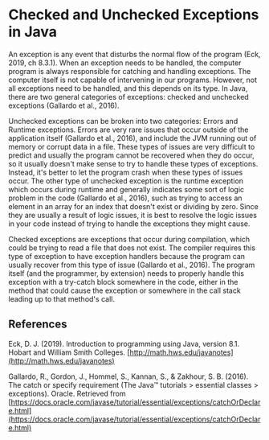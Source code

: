 # Checked and Unchecked Exceptions in Java

An exception is any event that disturbs the normal flow of the program (Eck, 2019, ch 8.3.1). When an exception needs to be handled, the computer program is always responsible for catching and handling exceptions. The computer itself is not capable of intervening in our programs. However, not all exceptions need to be handled, and this depends on its type. In Java, there are two general categories of exceptions: checked and unchecked exceptions (Gallardo et al., 2016). 

Unchecked exceptions can be broken into two categories: Errors and Runtime exceptions. Errors are very rare issues that occur outside of the application itself (Gallardo et al., 2016), and include the JVM running out of memory or corrupt data in a file. These types of issues are very difficult to predict and usually the program cannot be recovered when they do occur, so it usually doesn't make sense to try to handle these types of exceptions. Instead, it's better to let the program crash when these types of issues occur. The other type of unchecked exception is the runtime exception which occurs during runtime and generally indicates some sort of logic problem in the code (Gallardo et al., 2016), such as trying to access an element in an array for an index that doesn't exist or dividing by zero. Since they are usually a result of logic issues, it is best to resolve the logic issues in your code instead of trying to handle the exceptions they might cause.

Checked exceptions are exceptions that occur during compilation, which could be trying to read a file that does not exist. The compiler requires this type of exception to have exception handlers because the program can usually recover from this type of issue (Gallardo et al., 2016). The program itself (and the programmer, by extension) needs to properly handle this exception with a try-catch block somewhere in the code, either in the method that could cause the exception or somewhere in the call stack leading up to that method's call.

## References

Eck, D. J. (2019). Introduction to programming using Java, version 8.1. Hobart and William Smith Colleges. [http://math.hws.edu/javanotes](http://math.hws.edu/javanotes)

Gallardo, R., Gordon, J., Hommel, S., Kannan, S., & Zakhour, S. B. (2016). The catch or specify requirement (The Java™ tutorials > essential classes > exceptions). Oracle. Retrieved from [https://docs.oracle.com/javase/tutorial/essential/exceptions/catchOrDeclare.html](https://docs.oracle.com/javase/tutorial/essential/exceptions/catchOrDeclare.html)